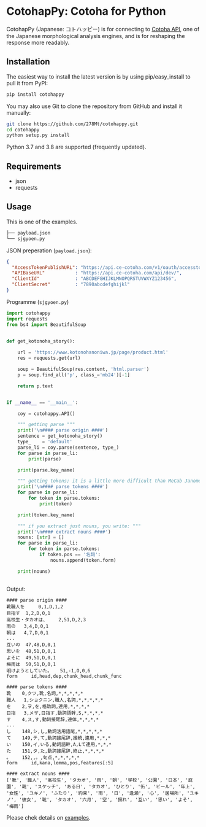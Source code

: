 

CotohapPy: Cotoha for Python
=========

CotohapPy (Japanese: コトハッピー) is for connecting to [Cotoha API](https://api.ce-cotoha.com/contents/), one of the Japanese morphological analysis engines, and is for reshaping the response more readably.

Installation
------------

The easiest way to install the latest version is by using pip/easy_install to pull it from PyPI:

```bash
pip install cotohappy
```

You may also use Git to clone the repository from GitHub and install it manually:

```bash
git clone https://github.com/278Mt/cotohappy.git
cd cotohappy
python setup.py install
```

Python 3.7 and 3.8 are supported (frequently updated).

Requirements
------------

* json
* requests

Usage
-----

This is one of the examples.

```bash
├── payload.json
└── sjgyoen.py
```

JSON preperation (`payload.json`):

```json
{
  "AccessTokenPublishURL": "https://api.ce-cotoha.com/v1/oauth/accesstokens",
  "APIBaseURL"           : "https://api.ce-cotoha.com/api/dev/",
  "ClientId"             : "ABCDEFGHIJKLMNOPQRSTUVWXYZ123456",
  "ClientSecret"         : "7890abcdefghijkl"
}
```

Programme (`sjgyoen.py`)

```python
import cotohappy
import requests
from bs4 import BeautifulSoup


def get_kotonoha_story():
    
    url = 'https://www.kotonohanoniwa.jp/page/product.html'
    res = requests.get(url)

    soup = BeautifulSoup(res.content, 'html.parser')
    p = soup.find_all('p', class_='mb24')[-1]

    return p.text


if __name__ == '__main__':

    coy = cotohappy.API()

    """ getting parse """
    print('\n#### parse origin ####')
    sentence = get_kotonoha_story()
    type_    = 'default'
    parse_li = coy.parse(sentence, type_)
    for parse in parse_li:
        print(parse)

    print(parse.key_name)

    """ getting tokens; it is a little more difficult than MeCab Janome """
    print('\n#### parse tokens ####')
    for parse in parse_li:
        for token in parse.tokens:
            print(token)

    print(token.key_name)

    """ if you extract just nouns, you write: """
    print('\n#### extract nouns ####')
    nouns: [str] = []
    for parse in parse_li:
        for token in parse.tokens:
            if token.pos == '名詞':
                nouns.append(token.form)

    print(nouns)
    
```

Output:

```
#### parse origin ####
靴職人を	 0,1,D,1,2
目指す	 1,2,D,0,1
高校生・タカオは、	 2,51,D,2,3
雨の	 3,4,D,0,1
朝は	 4,7,D,0,1
...
互いの	 47,48,D,0,1
思いを	 48,51,D,0,1
よそに	 49,51,D,0,1
梅雨は	 50,51,D,0,1
明けようとしていた。	 51,-1,O,0,6
form	 id,head,dep,chunk_head,chunk_func

#### parse tokens ####
靴	 0,クツ,靴,名詞,*,*,*,*,*
職人	 1,ショクニン,職人,名詞,*,*,*,*,*
を	 2,ヲ,を,格助詞,連用,*,*,*,*
目指	 3,メザ,目指す,動詞語幹,S,*,*,*,*
す	 4,ス,す,動詞接尾辞,連体,*,*,*,*
...
し	 148,シ,し,動詞活用語尾,*,*,*,*,*
て	 149,テ,て,動詞接尾辞,接続,連用,*,*,*
い	 150,イ,いる,動詞語幹,A,Lて連用,*,*,*
た	 151,タ,た,動詞接尾辞,終止,*,*,*,*
。	 152,,。,句点,*,*,*,*,*
form	 id,kana,lemma,pos,features[:5]

#### extract nouns ####
['靴', '職人', '高校生', 'タカオ', '雨', '朝', '学校', '公園', '日本', '庭園', '靴', 'スケッチ', 'ある日', 'タカオ', 'ひとり', '缶', 'ビール', '年上', '女性', 'ユキノ', 'ふたり', '約束', '雨', '日', '逢瀬', '心', '居場所', 'ユキノ', '彼女', '靴', 'タカオ', '六月', '空', '揺れ', '互い', '思い', 'よそ', '梅雨']
```

Please chek details on [examples](https://github.com/278Mt/cotohappy/tree/master/examples).
